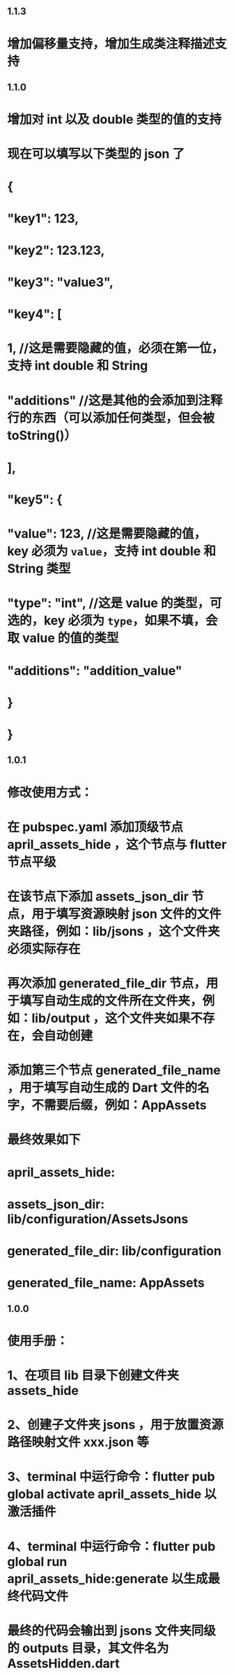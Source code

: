 ## 1.1.3

# 增加偏移量支持，增加生成类注释描述支持

## 1.1.0

# 增加对 int 以及 double 类型的值的支持
# 现在可以填写以下类型的 json 了
# {
#   "key1": 123,
#   "key2": 123.123,
#   "key3": "value3",
#   "key4": [
#       1, //这是需要隐藏的值，必须在第一位，支持 int double 和 String
#       "additions"  //这是其他的会添加到注释行的东西（可以添加任何类型，但会被 toString()）
#   ],
#   "key5": {
#       "value": 123, //这是需要隐藏的值，key 必须为 `value`，支持 int double 和 String 类型
#       "type": "int", //这是 value 的类型，可选的，key 必须为 `type`，如果不填，会取 value 的值的类型
#       "additions": "addition_value"
#   }
# }

## 1.0.1

# 修改使用方式：
# 在 pubspec.yaml 添加顶级节点  april_assets_hide ，这个节点与 flutter 节点平级
# 在该节点下添加  assets_json_dir 节点，用于填写资源映射 json 文件的文件夹路径，例如：lib/jsons ，这个文件夹必须实际存在
# 再次添加 generated_file_dir 节点，用于填写自动生成的文件所在文件夹，例如：lib/output ，这个文件夹如果不存在，会自动创建
# 添加第三个节点 generated_file_name ，用于填写自动生成的 Dart 文件的名字，不需要后缀，例如：AppAssets
# 最终效果如下
# april_assets_hide:
#   assets_json_dir: lib/configuration/AssetsJsons
#   generated_file_dir: lib/configuration
#   generated_file_name: AppAssets


## 1.0.0

# 使用手册：
# 1、在项目 lib 目录下创建文件夹 assets_hide
# 2、创建子文件夹 jsons ，用于放置资源路径映射文件 xxx.json 等
# 3、terminal 中运行命令：flutter pub global activate april_assets_hide   以激活插件
# 4、terminal 中运行命令：flutter pub global run april_assets_hide:generate    以生成最终代码文件
# 最终的代码会输出到 jsons 文件夹同级的 outputs 目录，其文件名为  AssetsHidden.dart
